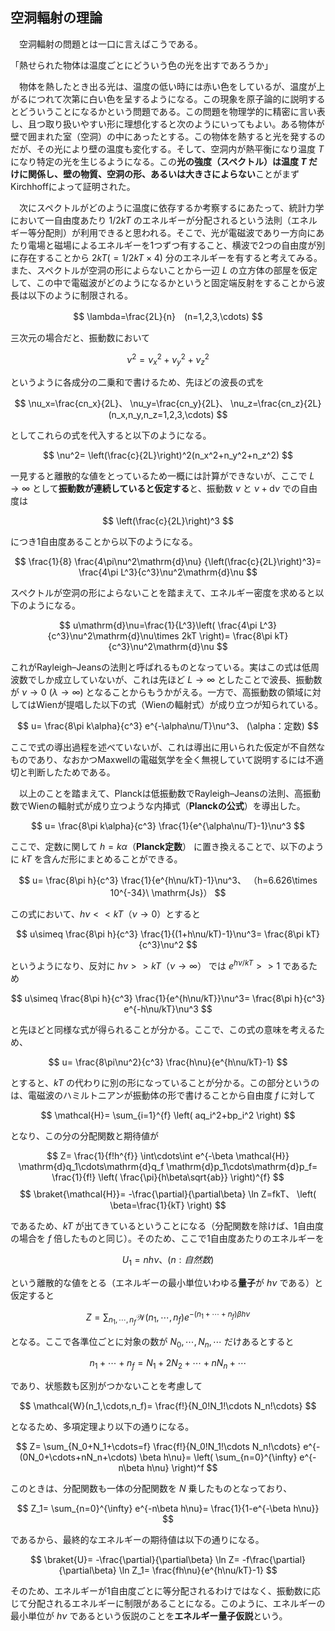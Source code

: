 
## 空洞輻射の理論

　空洞輻射の問題とは一口に言えばこうである。

「熱せられた物体は温度ごとにどういう色の光を出すであろうか」

　物体を熱したとき出る光は、温度の低い時には赤い色をしているが、温度が上がるにつれて次第に白い色を呈するようになる。この現象を原子論的に説明するとどういうことになるかという問題である。この問題を物理学的に精密に言い表し、且つ取り扱いやすい形に理想化すると次のようにいってもよい。ある物体が壁で囲まれた室（空洞）の中にあったとする。この物体を熱すると光を発するのだが、その光により壁の温度も変化する。そして、空洞内が熱平衡になり温度 $T$ になり特定の光を生じるようになる。この**光の強度（スペクトル）は温度 $T$ だけに関係し、壁の物質、空洞の形、あるいは大きさによらない**ことがまずKirchhoffによって証明された。

　次にスペクトルがどのように温度に依存するか考察するにあたって、統計力学において一自由度あたり $1/2kT$ のエネルギーが分配されるという法則（エネルギー等分配則）が利用できると思われる。そこで、光が電磁波であり一方向にあたり電場と磁場によるエネルギーを1つずつ有すること、横波で2つの自由度が別に存在することから $2kT(=1/2kT\times 4)$ 分のエネルギーを有すると考えてみる。また、スペクトルが空洞の形によらないことから一辺 $L$ の立方体の部屋を仮定して、この中で電磁波がどのようになるかというと固定端反射をすることから波長は以下のように制限される。

$$
    \lambda=\frac{2L}{n}　(n=1,2,3,\cdots)
$$

三次元の場合だと、振動数において

$$
    \nu^2=\nu_x^2+\nu_y^2+\nu_z^2
$$

というように各成分の二乗和で書けるため、先ほどの波長の式を

$$
    \nu_x=\frac{cn_x}{2L}、
    \nu_y=\frac{cn_y}{2L}、
    \nu_z=\frac{cn_z}{2L}　
    (n_x,n_y,n_z=1,2,3,\cdots)  
$$

としてこれらの式を代入すると以下のようになる。

$$
    \nu^2=
    \left(\frac{c}{2L}\right)^2(n_x^2+n_y^2+n_z^2)
$$

一見すると離散的な値をとっているため一概には計算ができないが、ここで $L\to\infty$ として**振動数が連続していると仮定する**と、振動数 $\nu$ と $\nu+\mathrm{d}\nu$ での自由度は

$$
    \left(\frac{c}{2L}\right)^3
$$

につき1自由度あることから以下のようになる。

$$
    \frac{1}{8}
    \frac{4\pi\nu^2\mathrm{d}\nu}
    {\left(\frac{c}{2L}\right)^3}=
    \frac{4\pi L^3}{c^3}\nu^2\mathrm{d}\nu
$$

スペクトルが空洞の形によらないことを踏まえて、エネルギー密度を求めると以下のようになる。

$$
    u\mathrm{d}\nu=\frac{1}{L^3}\left(
    \frac{4\pi L^3}{c^3}\nu^2\mathrm{d}\nu\times 2kT
    \right)=
    \frac{8\pi kT}{c^3}\nu^2\mathrm{d}\nu
$$

これがRayleigh–Jeansの法則と呼ばれるものとなっている。実はこの式は低周波数でしか成立していないが、これは先ほど $L\to\infty$ としたことで波長、振動数が $\nu\to 0\ (\lambda\to\infty)$ となることからもうかがえる。一方で、高振動数の領域に対してはWienが提唱した以下の式（Wienの輻射式）が成り立つが知られている。

$$
    u=
    \frac{8\pi k\alpha}{c^3}
    e^{-\alpha\nu/T}\nu^3、
    (\alpha：定数)
$$

ここで式の導出過程を述べていないが、これは導出に用いられた仮定が不自然なものであり、なおかつMaxwellの電磁気学を全く無視していて説明するには不適切と判断したためである。

　以上のことを踏まえて、Planckは低振動数でRayleigh–Jeansの法則、高振動数でWienの輻射式が成り立つような内挿式（**Planckの公式**）を導出した。

$$
    u=
    \frac{8\pi k\alpha}{c^3}
    \frac{1}{e^{\alpha\nu/T}-1}\nu^3
$$

ここで、定数に関して $h=k\alpha$（**Planck定数**） に置き換えることで、以下のように $kT$ を含んだ形にまとめることができる。

$$
    u=
    \frac{8\pi h}{c^3}
    \frac{1}{e^{h\nu/kT}-1}\nu^3、
    （h=6.626\times 10^{-34}\ \mathrm{Js}）
$$

この式において、$h\nu << kT（\nu\to 0）$とすると

$$
    u\simeq
    \frac{8\pi h}{c^3}
    \frac{1}{(1+h\nu/kT)-1}\nu^3=
    \frac{8\pi kT}{c^3}\nu^2
$$

というようになり、反対に $h\nu >> kT（\nu\to\infty）$ では $e^{h\nu/kT}>>1$ であるため

$$
    u\simeq
    \frac{8\pi h}{c^3}
    \frac{1}{e^{h\nu/kT}}\nu^3=
    \frac{8\pi h}{c^3}
    e^{-h\nu/kT}\nu^3
$$

と先ほどと同様な式が得られることが分かる。ここで、この式の意味を考えるため、

$$
    u=
    \frac{8\pi\nu^2}{c^3}
    \frac{h\nu}{e^{h\nu/kT}-1}
$$

とすると、$kT$ の代わりに別の形になっていることが分かる。この部分というのは、電磁波のハミルトニアンが振動体の形で書けることから自由度 $f$ に対して

$$
    \mathcal{H}=
    \sum_{i=1}^{f}
    \left(
        aq_i^2+bp_i^2
    \right)
$$

となり、この分の分配関数と期待値が

$$
    Z=
    \frac{1}{f!h^{f}}
    \int\cdots\int
    e^{-\beta \mathcal{H}}
    \mathrm{d}q_1\cdots\mathrm{d}q_f
    \mathrm{d}p_1\cdots\mathrm{d}p_f=
    \frac{1}{f!}
    \left(
        \frac{\pi}{h\beta\sqrt{ab}}
    \right)^{f}
$$
$$
    \braket{\mathcal{H}}=
    -\frac{\partial}{\partial\beta}
    \ln Z=fkT、
    \left(
        \beta=\frac{1}{kT}
    \right)
$$

であるため、$kT$ が出てきているということになる（分配関数を除けば、1自由度の場合を $f$ 倍したものと同じ）。そのため、ここで1自由度あたりのエネルギーを

$$
    U_1=nh\nu、(n:自然数)
$$

という離散的な値をとる（エネルギーの最小単位いわゆる**量子**が $h\nu$ である）と仮定すると

$$
    Z=
    \sum_{n_1,\cdots,n_f}
    \mathcal{W}(n_1,\cdots,n_f)
    e^{-(n_1+\cdots+n_f)\beta h\nu}
$$

となる。ここで各準位ごとに対象の数が $N_0,\cdots,N_n,\cdots$ だけあるとすると

$$
    n_1+\cdots+n_f=
    N_1+2N_2+\cdots+nN_n+\cdots
$$

であり、状態数も区別がつかないことを考慮して

$$
    \mathcal{W}(n_1,\cdots,n_f)=
    \frac{f!}{N_0!N_1!\cdots N_n!\cdots}
$$

となるため、多項定理より以下の通りになる。

$$
    Z=
    \sum_{N_0+N_1+\cdots=f}
    \frac{f!}{N_0!N_1!\cdots N_n!\cdots}
    e^{-(0N_0+\cdots+nN_n+\cdots)
    \beta h\nu}=
    \left(
        \sum_{n=0}^{\infty}
        e^{-n\beta h\nu}
    \right)^f
$$

このときは、分配関数も一体の分配関数を $N$ 乗したものとなっており、

$$
    Z_1=
    \sum_{n=0}^{\infty}
    e^{-n\beta h\nu}=
    \frac{1}{1-e^{-\beta h\nu}}
$$

であるから、最終的なエネルギーの期待値は以下の通りになる。

$$
    \braket{U}=
    -\frac{\partial}{\partial\beta}
    \ln Z=
    -f\frac{\partial}{\partial\beta}
    \ln Z_1=
    \frac{fh\nu}{e^{h\nu/kT}-1}
$$

そのため、エネルギーが1自由度ごとに等分配されるわけではなく、振動数に応じて分配されるエネルギーに制限があることになる。このように、エネルギーの最小単位が $h\nu$ であるという仮説のことを**エネルギー量子仮説**という。